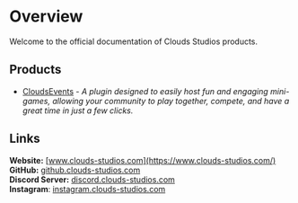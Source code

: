 # Overview

Welcome to the official documentation of Clouds Studios products.

## Products
* [CloudsEvents](./CloudsEvents/overview) - <i>A plugin designed to easily host fun and engaging mini-games, allowing your community to play together, compete, and have a great time in just a few clicks.</i>

## Links
<b>Website:</b> [www.clouds-studios.com](https://www.clouds-studios.com/)<br>
<b>GitHub:</b> [github.clouds-studios.com](https://github.clouds-studios.com/)<br>
<b>Discord Server:</b> [discord.clouds-studios.com](https://discord.clouds-studios.com/)<br>
<b>Instagram</b>: [instagram.clouds-studios.com](https://instagram.clouds-studios.com/)